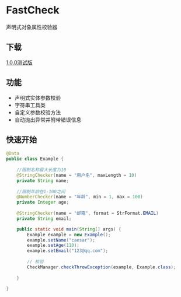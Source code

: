 # FastCheck
声明式对象属性校验器

## 下载

[1.0.0测试版](https://github.com/Caesar-NoBug/FastCheck/releases/tag/1.0.0)

## 功能

- 声明式实体参数校验
- 字符串工具类
- 自定义参数校验方法
- 自动抛出异常并附带错误信息

## 快速开始

```java
@Data
public class Example {
    
    //限制名称最大长度为10
    @StringChecker(name = "用户名", maxLength = 10)
    private String name;
    
    //限制年龄在1-100之间
    @NumberChecker(name = "年龄", min = 1, max = 100)
    private Integer age;
    
    @StringChecker(name = "邮箱", format = StrFormat.EMAIL)
    private String email;

    public static void main(String[] args) {
        Example example = new Example();
        example.setName("caesar");
        example.setAge(110);
        example.setEmail("123@qq.com");
        
        // 校验
        CheckManager.checkThrowException(example, Example.class);
        
    }
    
}
```
